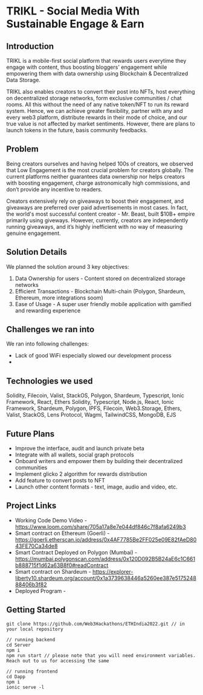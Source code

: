 # TRIKL - Social Media With Sustainable Engage & Earn

## Introduction
TRIKL is a mobile-first social platform that rewards users everytime they engage with content, thus boosting bloggers' engagement while empowering them with data ownership using Blockchain & Decentralized Data Storage. 

TRIKL also enables creators to convert their post into NFTs, host everything on decentralized storage networks, form exclusive communities / chat rooms. All this without the need of any native token/NFT to run its reward system. Hence, we can achieve greater flexibility, partner with any and every web3 platform, distribute rewards in their mode of choice, and our true value is not affected by market sentiments. However, there are plans to launch tokens in the future, basis community feedbacks. 

## Problem
Being creators ourselves and having helped 100s of creators, we observed that Low Engagement is the most crucial problem for creators globally. The current platforms neither guarantees data ownership nor helps creators with boosting engagement, charge astronomically high commissions, and don’t provide any incentive to readers.  

Creators extensively rely on giveaways to boost their engagement, and giveaways are preferred over paid advertisements in most cases. In fact, the world's most successful content creator - Mr. Beast, built $10B+ empire primarily using giveways. However, currently, creators are independently running giveaways, and it’s highly inefficient with no way of measuring genuine engagement.

## Solution Details
We planned the solution around 3 key objectives:
1. Data Ownership for users - Content stored on decentralized storage networks
2. Efficient Transactions - Blockchain Multi-chain (Polygon, Shardeum, Ethereum, more integrations soom)
3. Ease of Usage - A super user friendly mobile application with gamified and rewarding experience


## Challenges we ran into
We ran into following challenges: 
- Lack of good WiFi especially slowed our development process
- 

## Technologies we used
Solidity, Filecoin, Valist, StackOS, Polygon, Shardeum, Typescript, Ionic Framework, React, Ethers
Solidity, Typescript, Node.js, React, Ionic Framework, Shardeum, Polygon, IPFS, Filecoin, Web3.Storage, Ethers, Valist, StackOS, Lens Protocol, Wagmi, TailwindCSS, MongoDB, EJS


## Future Plans
- Improve the interface, audit and launch private beta
- Integrate with all wallets, social graph protocols
- Onboard writers and empower them by building their decentralized communities
- Implement glicko 2 algorithm for rewards distribution
- Add feature to convert posts to NFT
- Launch other content formats - text, image, audio and video, etc.


## Project Links
- Working Code Demo Video - https://www.loom.com/share/705a17a8e7e044df846c7f8afa6249b3
- Smart contract on Ethereum (Goerli) - https://goerli.etherscan.io/address/0x4AF7785Be2FF025e09E82fAeD8043FE70Ca34de8
- Smart Contract Deployed on Polygon (Mumbai) - https://mumbai.polygonscan.com/address/0x120D092B5B24aE6c1C661b888715f1d62a63B8f0#readContract
- Smart contract on Shardeum - https://explorer-liberty10.shardeum.org/account/0x1a3739638446a5260ee387e517524888406b3f82
- Deployed Program - 


## Getting Started
```
git clone https://github.com/Web3Hackathons/ETHIndia2022.git // in your local repository
```
```
// running backend
cd Server
npm i
npm run start // please note that you will need environment variables. Reach out to us for accessing the same
```
```
// running frontend
cd Dapp 
npm i
ionic serve -l
```


